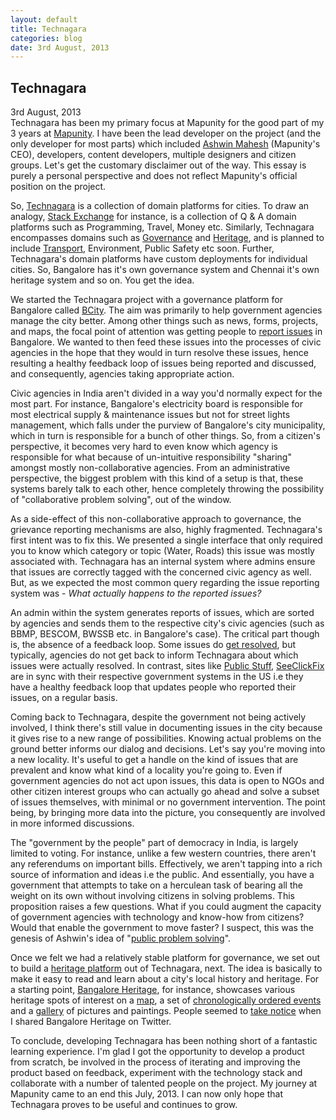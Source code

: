 ```yaml
---
layout: default
title: Technagara
categories: blog
date: 3rd August, 2013 
---
```

<div class = 'page-header'>
  <h2 class = 'article-header'>
    Technagara
  </h2>
  <div class = 'details'>
    3rd August, 2013 
  </div>
</div>
Technagara has been my primary focus at Mapunity for the good part of my 3 years at <a href="http://mapunity.in" target="_blank">Mapunity</a>. I have been the lead developer on the project (and the only developer for most parts) which included <a href="http://ashwinmahesh.in" target="_blank">Ashwin Mahesh</a> (Mapunity's CEO), developers, content developers, multiple designers and citizen groups. Let's get the customary disclaimer out of the way. This essay is purely a personal perspective and does not reflect Mapunity's official position on the project.

So, <a href="http://technagara.in">Technagara</a> is a collection of domain platforms for cities. To draw an analogy, <a href = 'http://stackexchange.com/'>Stack Exchange</a> for instance, is a collection of Q & A domain platforms such as Programming, Travel, Money etc. Similarly, Technagara encompasses domains such as <a href = 'http://bcity.in'>Governance</a> and <a href = 'http://localheritage.in'>Heritage</a>, and is planned to include <a href = 'http://btis.in'>Transport</a>, Environment, Public Safety etc soon. Further, Technagara's domain platforms have custom deployments for individual cities. So, Bangalore has it's own governance system and Chennai it's own heritage system and so on. You get the idea.

We started the Technagara project with a governance platform for Bangalore called <a href='http://bcity.in'>BCity</a>. The aim was primarily to help government agencies manage the city better. Among other things such as news, forms, projects, and maps, the focal point of attention was getting people to <a href="http://bcity.in/issues/new" target="_blank">report issues</a> in Bangalore. We wanted to then feed these issues into the processes of civic agencies in the hope that they would in turn resolve these issues, hence resulting a healthy feedback loop of issues being reported and discussed, and consequently, agencies taking appropriate action.

Civic agencies in India aren't divided in a way you'd normally expect for the most part. For instance, Bangalore's electricity board is responsible for most electrical supply & maintenance issues but not for street lights management, which falls under the purview of Bangalore's city municipality, which in turn is responsible for a bunch of other things. So, from a citizen's perspective, it becomes very hard to even know which agency is responsible for what because of un-intuitive responsibility "sharing" amongst mostly non-collaborative agencies. From an administrative perspective, the biggest problem with this kind of a setup is that, these systems barely talk to each other, hence completely throwing the possibility of "collaborative problem solving", out of the window.

As a side-effect of this non-collaborative approach to governance, the  grievance reporting mechanisms are also, highly fragmented. Technagara's first intent was to fix this. We presented a single interface that only required you to know which category or topic (Water, Roads) this issue was mostly associated with. Technagara has an internal system where admins ensure that issues are correctly tagged with the concerned civic agency as well. But, as we expected the most common query regarding the issue reporting system was - _What actually happens to the reported issues?_

An admin within the system generates reports of issues, which are sorted by agencies and sends them to the respective city's civic agencies (such as BBMP, BESCOM, BWSSB etc. in Bangalore's case). The critical part though is, the absence of a feedback loop. Some issues do <a href="http://bcity.in/issues/3963">get resolved</a>, but typically, agencies do not get back to inform Technagara about which issues were actually resolved. In contrast, sites like <a href="http://www.publicstuff.com/">Public Stuff</a>, <a href="http://seeclickfix.com/" target='_blank'>SeeClickFix</a> are in sync with their respective government systems in the US i.e they have a healthy feedback loop that updates people who reported their issues, on a regular basis.

Coming back to Technagara, despite the government not being actively involved, I think there's still value in documenting issues in the city because it gives rise to a new range of possibilities. Knowing actual problems on the ground better informs our dialog and decisions. Let's say you're moving into a new locality. It's useful to get a handle on the kind of issues that are prevalent and know what kind of a locality you're going to. Even if government agencies do not act upon issues, this data is open to NGOs and other citizen interest groups who can actually go ahead and solve a subset of issues themselves, with minimal or no government intervention. The point being, by bringing more data into the picture, you consequently are involved in more informed discussions.

The "government by the people" part of democracy in India, is largely limited to voting. For instance, unlike a few western countries, there aren't any referendums on important bills. Effectively, we aren't tapping into a rich source of information and ideas i.e the public. And essentially, you have a government that attempts to take on a herculean task of bearing all the weight on its own without involving citizens in solving problems. This proposition raises a few questions. What if you could augment the capacity of government agencies with technology and know-how from citizens? Would that enable the government to move faster? I suspect, this was the genesis of Ashwin's idea of "<a href="http://bangalore.citizenmatters.in/articles/public-involvement-in-problem-solving-a-good-trend" target="_blank">public problem solving</a>".

Once we felt we had a relatively stable platform for governance, we set out to build a <a href="http://localheritage.in" target="_blank">heritage platform</a> out of Technagara, next. The idea is basically to make it easy to read and learn about a city's local history and heritage. For a starting point, <a href="http://bangaloreheritage.in" target="_blank">Bangalore Heritage</a>, for instance, showcases various heritage spots of interest on a <a href="http://bangaloreheritage.in/map">map</a>, a set of <a href="http://bangaloreheritage.in/timeline">chronologically ordered events</a> and a <a href="http://bangaloreheritage.in/gallery">gallery</a> of pictures and paintings. People seemed to <a href="https://twitter.com/search?q=bangaloreheritage.in">take notice</a> when I shared Bangalore Heritage on Twitter.

To conclude, developing Technagara has been nothing short of a fantastic learning experience. I'm glad I got the opportunity to develop a product from scratch, be involved in the process of iterating and improving the product based on feedback, experiment with the technology stack and collaborate with a number of talented people on the project. My journey at Mapunity came to an end this July, 2013. I can now only hope that Technagara proves to be useful and continues to grow.